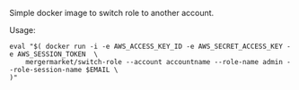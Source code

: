 Simple docker image to switch role to another account.

Usage:

    eval "$( docker run -i -e AWS_ACCESS_KEY_ID -e AWS_SECRET_ACCESS_KEY -e AWS_SESSION_TOKEN  \
        mergermarket/switch-role --account accountname --role-name admin --role-session-name $EMAIL \
    )"

